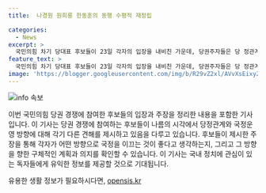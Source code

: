 ```yaml
---
title:  나경원 원희룡 한동훈의 동행 수평적 재정립

categories:
  - News
excerpt: >
  국민의힘 차기 당대표 후보들이 23일 각자의 입장을 내비친 가운데, 당권주자들은 당 정관계에 대한 각기 다른 해법을 제시했다. 나경원 의원은 당정 일체를 강조하며 대통령과의 관계를 지나친 당정갈등의 수단으로 사용하는 건 미숙한 정치라고 비판했고, 원희룡 전 국토교통부 장관은 대통령과의 신뢰 관계와 원팀을 강조했다. 한동훈 전 비상대책위원장은 당정협력을 강조하며 합리적인 비판과 수정 제안이 필요하다고 밝혔다. 또한 윤상현 의원은 대선 참여를 촉구하며 4자 구도로 판이 커지고 있음을 언급했다. 함박웃음을 짓는 원희룡 전 국토교통부 장관 © News1 
feature_text: >
  국민의힘 차기 당대표 후보들이 23일 각자의 입장을 내비친 가운데, 당권주자들은 당 정관계에 대한 각기 다른 해법을 제시했다. 나경원 의원은 당정 일체를 강조하며 대통령과의 관계를 지나친 당정갈등의 수단으로 사용하는 건 미숙한 정치라고 비판했고, 원희룡 전 국토교통부 장관은 대통령과의 신뢰 관계와 원팀을 강조했다. 한동훈 전 비상대책위원장은 당정협력을 강조하며 합리적인 비판과 수정 제안이 필요하다고 밝혔다. 또한 윤상현 의원은 대선 참여를 촉구하며 4자 구도로 판이 커지고 있음을 언급했다. 함박웃음을 짓는 원희룡 전 국토교통부 장관 © News1 
image: 'https://blogger.googleusercontent.com/img/b/R29vZ2xl/AVvXsEixyZcFfHzMRdzZMjFBmAUKJYCLCGyLL1o632UiGVXcaFdKo_bkvkuCioo0uUKlGfBVcT3P84aROyZIXSBEx3Aw5nCQ3pTgDom1WDC4m8eifvWiAmWEEVb4x6G_l8C0QH225ldMjyaFvpxGEBGNO37VmDTDMHGhJPq73UglMfDca1-0aw/s1600/blogspot.png'
---
```


<p><img src="https://blogger.googleusercontent.com/img/b/R29vZ2xl/AVvXsEixyZcFfHzMRdzZMjFBmAUKJYCLCGyLL1o632UiGVXcaFdKo_bkvkuCioo0uUKlGfBVcT3P84aROyZIXSBEx3Aw5nCQ3pTgDom1WDC4m8eifvWiAmWEEVb4x6G_l8C0QH225ldMjyaFvpxGEBGNO37VmDTDMHGhJPq73UglMfDca1-0aw/s1600/blogspot.png" alt="info 속보" /></p>

<p>이번 국민의힘 당권 경쟁에 참여한 후보들의 입장과 주장을 정리한 내용을 포함한 기사입니다. 이 기사는 당권 경쟁에 참여하는 후보들이 나름의 시각에서 당정관계와 국정운영 방향에 대해 각기 다른 견해를 제시하고 있음을 다루고 있습니다. 후보들이 제시한 주장을 통해 각자가 어떤 방향으로 국정을 이끄는 것이 좋다고 생각하는지, 그리고 그 방향을 향한 구체적인 계획과 의지를 확인할 수 있습니다. 이 기사는 국내 정치에 관심이 있는 독자들에게 유익한 정보를 제공할 것으로 기대됩니다.</p>
유용한 생활 정보가 필요하시다면, <a href="https://opensis.kr" rel="dofollow">opensis.kr</a>


